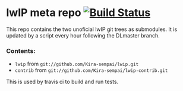 # lwIP meta repo [![Build Status](https://travis-ci.org/Kira-sempai/lwip-merged.svg?branch=master)](https://travis-ci.org/Kira-sempai/lwip-merged)

This repo contains the two unoficial lwIP git trees as submodules.
It is updated by a script every hour following the DLmaster branch.

### Contents:
- `lwip`    from `git://github.com/Kira-sempai/lwip.git`
- `contrib` from `git://github.com/Kira-sempai/lwip-contrib.git`

This is used by travis ci to build and run tests.
